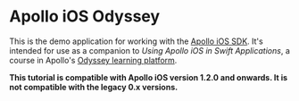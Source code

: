 # Apollo iOS Odyssey

This is the demo application for working with the [Apollo iOS SDK](https://github.com/apollographql/apollo-ios). It's intended for use as a companion to _Using Apollo iOS in Swift Applications_, a course in Apollo's [Odyssey learning platform](https://www.apollographql.com/tutorials).

**This tutorial is compatible with Apollo iOS version 1.2.0 and onwards. It is not compatible with the legacy 0.x versions.**

